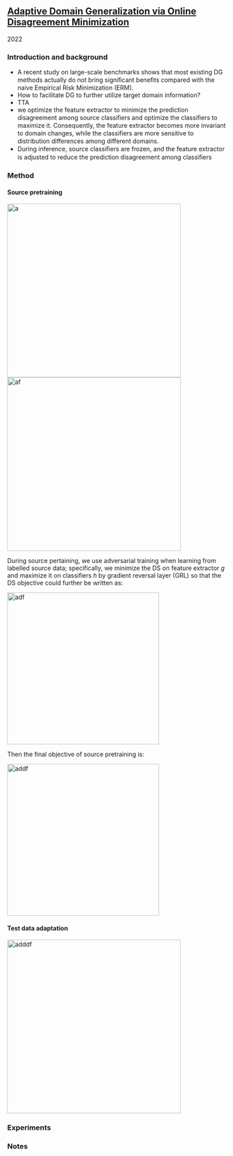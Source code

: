 ## [Adaptive Domain Generalization via Online Disagreement Minimization](https://arxiv.org/abs/2208.01996)

2022

### Introduction and background
- A recent study on large-scale benchmarks shows that most existing DG methods actually do not bring signiﬁcant beneﬁts compared with the naive Empirical Risk Minimization (ERM). 
- How to facilitate DG to further utilize target domain information?
- TTA
- we optimize the feature extractor to minimize the prediction disagreement among source classiﬁers and optimize the classiﬁers to maximize it. Consequently, the feature extractor becomes more invariant to domain changes, while the classiﬁers are more sensitive to distribution differences among different domains.
- During inference, source classiﬁers are frozen, and the feature extractor is adjusted to reduce the prediction disagreement among classiﬁers
  
### Method
#### Source pretraining
<img width=400 alt="a" src="https://github.com/Jo-wang/Daily-Paper-Reading/assets/46414159/5203c7ac-6e92-4c66-b8c9-d18dff6cdfae">

<img width=400 alt="af" src="https://github.com/Jo-wang/Daily-Paper-Reading/assets/46414159/8983a20b-7190-47de-8ce5-b84f4dffab0d">

During source pertaining, we use adversarial training when learning from labelled source data; specifically, we minimize the DS on feature extractor $g$ and maximize it on classifiers $h$ by gradient reversal layer (GRL) so that the DS objective could further be written as: 

<img width=350 alt="adf" src="https://github.com/Jo-wang/Daily-Paper-Reading/assets/46414159/8467131a-e52c-4866-ab63-cb0dfe7cc63d">

Then the final objective of source pretraining is: 
     
<img width=350 alt="addf" src="https://github.com/Jo-wang/Daily-Paper-Reading/assets/46414159/8220b1ef-6e0d-4061-9d44-cf0542e3d0c5">

#### Test data adaptation

<img width=400 alt="adddf" src="https://github.com/Jo-wang/Daily-Paper-Reading/assets/46414159/e7e1f46a-8b88-4482-8d2d-50940b9db89b">

### Experiments

### Notes
